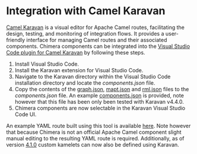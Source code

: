 # Integration with Camel Karavan

[Camel Karavan](https://camel.apache.org/categories/Karavan/) is a visual editor for Apache Camel routes, facilitating the design, testing, and monitoring of integration flows. It provides a user-friendly interface for managing Camel routes and their associated components. Chimera components can be integrated into the [Visual Studio Code plugin for Camel Karavan](https://marketplace.visualstudio.com/items?itemName=camel-karavan.karavan) by following these steps.

1. Install Visual Studio Code.
2. Install the Karavan extension for Visual Studio Code.
3. Navigate to the Karavan directory within the Visual Studio Code installation directory and locate the _components.json_ file.
4. Copy the contents of the [graph.json](./camel-chimera-graph/src/generated/resources/com/cefriel/component/graph.json), [mapt.json](./camel-chimera-mapping-template/src/generated/resources/com/cefriel/component/mapt.json) and [rml.json](./camel-chimera-rmlmapper/src/generated/resources/com/cefriel/component/rml.json) files to the _components.json_ file. An example [components.json](./karavan/components.json) is provided, note however that this file has been only been tested with Karavan v4.4.0.
5. Chimera components are now selectable in the Karavan Visual Studio Code UI.

An example YAML route built using this tool is available
[here](https://github.com/cefriel/chimera-tutorial/tree/yaml-tutorial). Note
however that because Chimera is not an official Apache Camel component
slight manual editing to the resulting YAML route is
required. Additionally, as of version
[4.1.0](https://camel.apache.org/blog/2023/11/camel-karavan-4.1.0/)
custom kamelets can now also be defined using Karavan.
